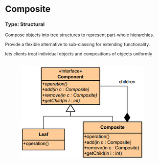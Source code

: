 # Composite
### Type: Structural

<p>Compose objects into tree structures to represent part-whole hierarchies.</p>
<p>Provide a flexible alternative to sub-classing for extending functionality.</p>
<p>lets clients treat individual objects and compositions of objects uniformly</p>

<br/>

<div align="center">
  <a><img src="https://github.com/Akorra/HeadFirstDesignPatternsCpp/blob/master/Composite/dia.png"></a><br><br>
</div>
